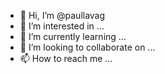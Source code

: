 - 👋 Hi, I’m @paullavag
- 👀 I’m interested in ...
- 🌱 I’m currently learning ...
- 💞️ I’m looking to collaborate on ...
- 📫 How to reach me ...

<!---
paullavag/paullavag is a ✨ special ✨ repository because its `README.md` (this file) appears on your GitHub profile.
You can click the Preview link to take a look at your changes.
--->
